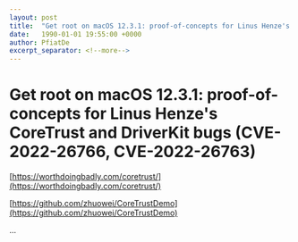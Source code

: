 ```yaml
---
layout: post
title:  "Get root on macOS 12.3.1: proof-of-concepts for Linus Henze's CoreTrust and DriverKit bugs (CVE-2022-26766, CVE-2022-26763)"
date:   1990-01-01 19:55:00 +0000
author: PfiatDe
excerpt_separator: <!--more-->
---
```


# Get root on macOS 12.3.1: proof-of-concepts for Linus Henze's CoreTrust and DriverKit bugs (CVE-2022-26766, CVE-2022-26763)

[https://worthdoingbadly.com/coretrust/](https://worthdoingbadly.com/coretrust/)

[https://github.com/zhuowei/CoreTrustDemo](https://github.com/zhuowei/CoreTrustDemo)

...
<!--more-->
